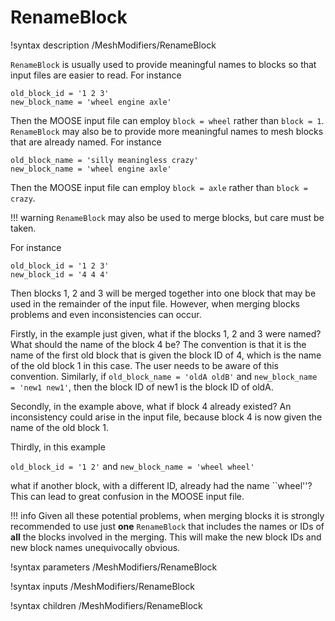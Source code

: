 # RenameBlock

!syntax description /MeshModifiers/RenameBlock

`RenameBlock` is usually used to provide meaningful names to blocks so
that input files are easier to read.  For instance

    old_block_id = '1 2 3'
    new_block_name = 'wheel engine axle'

Then the MOOSE input file can employ `block = wheel` rather than `block =
1`.  `RenameBlock` may also be to provide more meaningful names to
mesh blocks that are already named.  For instance

    old_block_name = 'silly meaningless crazy'
    new_block_name = 'wheel engine axle'

Then the MOOSE input file can employ `block = axle` rather than `block
= crazy`.

!!! warning
    `RenameBlock` may also be used to merge blocks, but care must be
    taken.

For instance

    old_block_id = '1 2 3'
    new_block_id = '4 4 4'

Then blocks 1, 2 and 3 will be merged together into one block that may
be used in the remainder of the input file.  However, when merging
blocks problems and even inconsistencies can occur.

Firstly, in the example just given, what if the blocks 1, 2 and 3 were
named?  What should the name of the block 4 be?  The convention is
that it is the name of the first old block that is given the block ID
of 4, which is the name of the old block 1 in this case.  The user
needs to be aware of this convention.  Similarly, if `old_block_name =
'oldA oldB'` and `new_block_name = 'new1 new1'`, then the block ID of
new1 is the block ID of oldA.

Secondly, in the example above, what if block 4 already existed?  An
inconsistency could arise in the input file, because block 4 is now
given the name of the old block 1.

Thirdly, in this example

`old_block_id = '1 2'` and
`new_block_name = 'wheel wheel'`

what if another block, with a different ID, already had the name
``wheel''?  This can lead to great confusion in the MOOSE input file.

!!! info
    Given all these potential problems, when merging blocks it is
    strongly recommended to use just **one** `RenameBlock` that
    includes the names or IDs of **all** the blocks involved in the
    merging.  This will make the new block IDs and new block names
    unequivocally obvious.

!syntax parameters /MeshModifiers/RenameBlock

!syntax inputs /MeshModifiers/RenameBlock

!syntax children /MeshModifiers/RenameBlock
